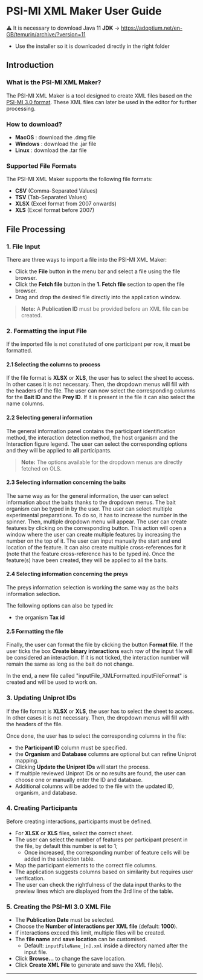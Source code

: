# PSI-MI XML Maker User Guide

⚠️ It is necessary to download Java 11 **JDK** -> https://adoptium.net/en-GB/temurin/archive/?version=11 
- Use the installer so it is downloaded directly in the right folder

## Introduction

### What is the PSI-MI XML Maker?
The PSI-MI XML Maker is a tool designed to create XML files based on the [PSI-MI 3.0 format](https://rawgit.com/HUPO-PSI/miXML/master/3.0/doc/MIF300.html).
These XML files can later be used in the editor for further processing.

### How to download?
- **MacOS** : download the .dmg file
- **Windows** : download the .jar file
- **Linux** : download the .tar file

### Supported File Formats
The PSI-MI XML Maker supports the following file formats:
- **CSV** (Comma-Separated Values)
- **TSV** (Tab-Separated Values)
- **XLSX** (Excel format from 2007 onwards)
- **XLS** (Excel format before 2007)

## File Processing

### 1. File Input
There are three ways to import a file into the PSI-MI XML Maker:
- Click the **File** button in the menu bar and select a file using the file browser.
- Click the **Fetch file** button in the **1. Fetch file** section to open the file browser.
- Drag and drop the desired file directly into the application window.

> **Note:** A **Publication ID** must be provided before an XML file can be created.

### 2. Formatting the input File
If the imported file is not constituted of one participant per row, it must be formatted.

#### 2.1 Selecting the columns to process
If the file format is **XLSX** or **XLS**, the user has to select the sheet to access. In other cases it is not necessary.
Then, the dropdown menus will fill with the headers of the file.
The user can now select the corresponding columns for the **Bait ID** and the **Prey ID**.
If it is present in the file it can also select the name columns.

#### 2.2 Selecting general information
The general information panel contains the participant identification method, the interaction detection method,
the host organism and the Interaction figure legend.
The user can select the corresponding options and they will be applied to **all** participants.

> **Note:** The options available for the dropdown menus are directly fetched on OLS.

#### 2.3 Selecting information concerning the baits
The same way as for the general information, the user can select information about the baits thanks to the dropdown menus.
The bait organism can be typed in by the user.
The user can select multiple experimental preparations. To do so, it has to increase the number in the spinner.
Then, multiple dropdown menu will appear.
The user can create features by clicking on the corresponding button.
This action will open a window where the user can create multiple features by increasing the number on the top of it.
The user can input manually the start and end location of the feature. It can also create multiple cross-references for it
(note that the feature cross-reference has to be typed in).
Once the feature(s) have been created, they will be applied to all the baits.

#### 2.4 Selecting information concerning the preys
The preys information selection is working the same way as the baits information selection.

The following options can also be typed in:
- the organism **Tax id**

#### 2.5 Formatting the file
Finally, the user can format the file by clicking the button **Format file**.
If the user ticks the box **Create binary interactions** each row of the input file will be considered an interaction.
If it is not ticked, the interaction number will remain the same as long as the bait do not change.

In the end, a new file called "inputFile_XMLFormatted.inputFileFormat" is created and will be used to work on.

### 3. Updating Uniprot IDs
If the file format is **XLSX** or **XLS**, the user has to select the sheet to access. In other cases it is not necessary.
Then, the dropdown menus will fill with the headers of the file.

Once done, the user has to select the corresponding columns in the file:

- the **Participant ID** column must be specified.
- the **Organism** and **Database** columns are optional but can refine Uniprot mapping.
- Clicking **Update the Uniprot IDs** will start the process.
- If multiple reviewed Uniprot IDs or no results are found, the user can choose one or manually enter the ID and database.
- Additional columns will be added to the file with the updated ID, organism, and database.

### 4. Creating Participants
Before creating interactions, participants must be defined.
- For **XLSX** or **XLS** files, select the correct sheet.
- The user can select the number of features per participant present in the file, by default this number is set to 1;
  - Once increased, the corresponding number of feature cells will be added in the selection table.
- Map the participant elements to the correct file columns.
- The application suggests columns based on similarity but requires user verification.
- The user can check the rightfulness of the data input thanks to the preview lines which are displayed from the 3rd line of the table.

### 5. Creating the PSI-MI 3.0 XML File
- The **Publication Date** must be selected.
- Choose the **Number of interactions per XML file** (default: **1000**).
- If interactions exceed this limit, multiple files will be created.
- The **file name** and **save location** can be customised.
    - Default: `inputFileName_[n].xml` inside a directory named after the input file.
- Click **Browse...** to change the save location.
- Click **Create XML File** to generate and save the XML file(s).

---


